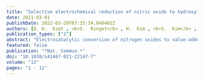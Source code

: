 ```yaml
---
title: "Selective electrochemical reduction of nitric oxide to hydroxylamine by atomically dispersed iron catalyst"
date: 2021-03-01
publishDate: 2022-03-29T07:25:34.840401Z
authors: [D. H.  Kim† , <b>S.  Ringe†</b> , H.  Kim , <b>S.  Kim</b> , B.  Kim , G.  Bae , H.  Oh , F.  Jaouen , W.  Kim* , H.  Kim* , C. H.  Choi* ]
publication_types: ["2"]
abstract: "Electrocatalytic conversion of nitrogen oxides to value-added chemicals is a promising strategy for mitigating the human-caused unbalance of the global nitrogen-cycle, but controlling product selectivity remains a great challenge. Here we show iron--nitrogen-doped carbon as an efficient and durable electrocatalyst for selective nitric oxide reduction into hydroxylamine. Using in operando spectroscopic techniques, the catalytic site is identified as isolated ferrous moieties, at which the rate for hydroxylamine production increases in a super-Nernstian way upon pH decrease. Computational multiscale modelling attributes the origin of unconventional pH dependence to the redox active (non-innocent) property of NO. This makes the rate-limiting NO adsorbate state more sensitive to surface charge which varies with the pH-dependent overpotential. Guided by these fundamental insights, we achieve a Faradaic efficiency of 71% and an unprecedented production rate of 215 $μ$mol cm−2 h−1 at a short-circuit mode in a flow-type fuel cell without significant catalytic deactivation over 50 h operation. Electrocatalytic conversion of nitrogen oxides to value-added chemicals is a promising strategy for mitigating the imbalance in the global nitrogen cycle. Here, the authors present iron--nitrogen-doped carbon as an efficient and durable electrocatalyst for selective nitric oxide reduction to hydroxylamine."
featured: false
publication: "*Nat. Commun.*"
doi: "10.1038/s41467-021-22147-7"
volume: "12"
pages: "1 - 11"
---
```


